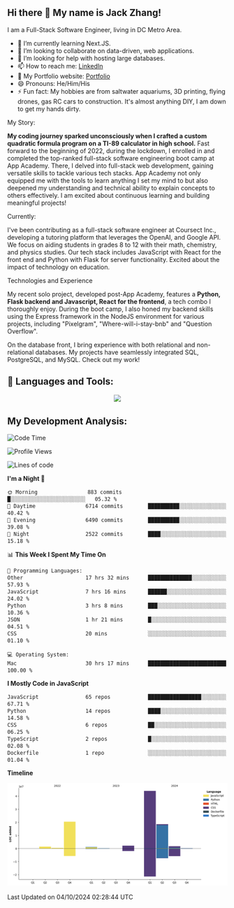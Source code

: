 
## Hi there 👋 My name is Jack Zhang!
I am a Full-Stack Software Engineer, living in DC Metro Area.

* 🌱 I’m currently learning Next.JS.
* 👯 I’m looking to collaborate on data-driven, web applications.
* 🤔 I’m looking for help with hosting large databases.
* 📫 How to reach me: [LinkedIn](https://www.linkedin.com/in/jack-zhang-1ba90929/)
* 🔭 My Portfolio website: [Portfolio](https://www.jackzhang.io)
* 😄 Pronouns: He/Him/His
* ⚡ Fun fact: My hobbies are from saltwater aquariums, 3D printing, flying drones, gas RC cars to construction. It's almost anything DIY, I am down to get my hands dirty.

My Story:

**My coding journey sparked unconsciously when I crafted a custom quadratic formula program on a TI-89 calculator in high school.** Fast forward to the beginning of 2022, during the lockdown, I enrolled in and completed the top-ranked full-stack software engineering boot camp at App Academy. There, I delved into full-stack web development, gaining versatile skills to tackle various tech stacks. App Academy not only equipped me with the tools to learn anything I set my mind to but also deepened my understanding and technical ability to explain concepts to others effectively. I am excited about continuous learning and building meaningful projects!

Currently:

I've been contributing as a full-stack software engineer at Coursect Inc., developing a tutoring platform that leverages the OpenAI, and Google API. We focus on aiding students in grades 8 to 12 with their math, chemistry, and physics studies. Our tech stack includes JavaScript with React for the front end and Python with Flask for server functionality. Excited about the impact of technology on education.

Technologies and Experience

My recent solo project, developed post-App Academy, features a **Python, Flask backend and Javascript, React for the frontend**, a tech combo I thoroughly enjoy. During the boot camp, I also honed my backend skills using the Express framework in the NodeJS environment for various projects, including "Pixelgram",  "Where-will-i-stay-bnb" and "Question Overflow".

On the database front, I bring experience with both relational and non-relational databases. My projects have seamlessly integrated SQL, PostgreSQL, and MySQL. Check out my work!


## 🧰 Languages and Tools:
<p align="center">
  <a href="https://skillicons.dev">
    <img src="https://skillicons.dev/icons?i=js,py,react,redux,html,css,flask,sequelize,express,npm,sqlite,postgres,github,postman,docker,nextjs,tailwind,gcp,ai" />
  </a>
</p>


## My Development Analysis:
<!--START_SECTION:waka-->
![Code Time](http://img.shields.io/badge/Code%20Time-1%2C035%20hrs%2024%20mins-blue)

![Profile Views](http://img.shields.io/badge/Profile%20Views-246-blue)

![Lines of code](https://img.shields.io/badge/From%20Hello%20World%20I%27ve%20Written-89.6%20million%20lines%20of%20code-blue)

**I'm a Night 🦉** 

```text
🌞 Morning                883 commits         █░░░░░░░░░░░░░░░░░░░░░░░░   05.32 % 
🌆 Daytime                6714 commits        ██████████░░░░░░░░░░░░░░░   40.42 % 
🌃 Evening                6490 commits        ██████████░░░░░░░░░░░░░░░   39.08 % 
🌙 Night                  2522 commits        ████░░░░░░░░░░░░░░░░░░░░░   15.18 % 
```


📊 **This Week I Spent My Time On** 

```text
💬 Programming Languages: 
Other                    17 hrs 32 mins      ██████████████░░░░░░░░░░░   57.93 % 
JavaScript               7 hrs 16 mins       ██████░░░░░░░░░░░░░░░░░░░   24.02 % 
Python                   3 hrs 8 mins        ███░░░░░░░░░░░░░░░░░░░░░░   10.36 % 
JSON                     1 hr 21 mins        █░░░░░░░░░░░░░░░░░░░░░░░░   04.51 % 
CSS                      20 mins             ░░░░░░░░░░░░░░░░░░░░░░░░░   01.10 % 

💻 Operating System: 
Mac                      30 hrs 17 mins      █████████████████████████   100.00 % 
```

**I Mostly Code in JavaScript** 

```text
JavaScript               65 repos            █████████████████░░░░░░░░   67.71 % 
Python                   14 repos            ████░░░░░░░░░░░░░░░░░░░░░   14.58 % 
CSS                      6 repos             ██░░░░░░░░░░░░░░░░░░░░░░░   06.25 % 
TypeScript               2 repos             █░░░░░░░░░░░░░░░░░░░░░░░░   02.08 % 
Dockerfile               1 repo              ░░░░░░░░░░░░░░░░░░░░░░░░░   01.04 % 
```



**Timeline**

![Lines of Code chart](https://raw.githubusercontent.com/jzhang319/jzhang319/master/assets/bar_graph.png)


 Last Updated on 04/10/2024 02:28:44 UTC
<!--END_SECTION:waka-->
